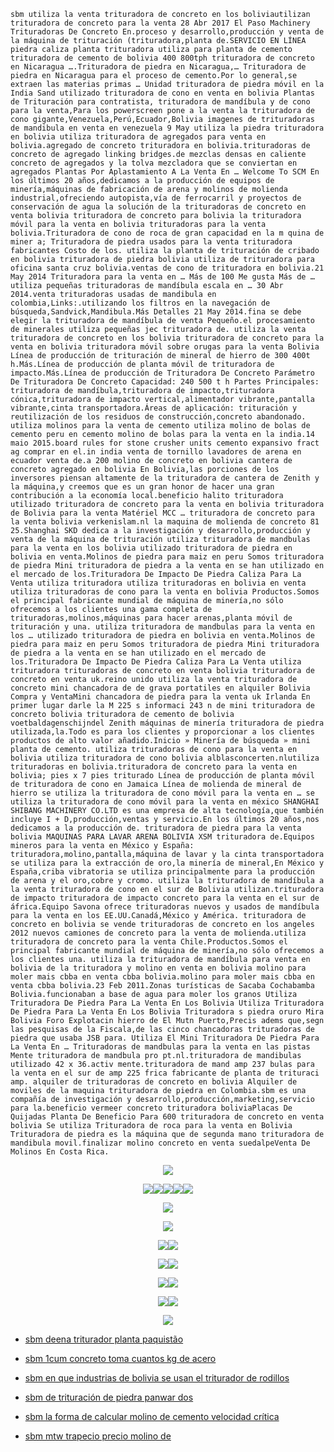
```
sbm utiliza la venta trituradora de concreto en los boliviautilizan trituradora de concreto para la venta 28 Abr 2017 El Paso Machinery Trituradoras De Concreto En.proceso y desarrollo,producción y venta de la máquina de trituración (trituradora,planta de.SERVICIO EN LÍNEA piedra caliza planta trituradora utiliza para planta de cemento trituradora de cemento de bolivia 400 800tph trituradora de concreto en Nicaragua ….Trituradora de piedra en Nicaragua,… Trituradora de piedra en Nicaragua para el proceso de cemento.Por lo general,se extraen las materias primas … Unidad trituradora de piedra móvil en la India Sand utilizado trituradora de cono en venta en bolivia Plantas de Trituración para contratista, trituradora de mandíbula y de cono para la venta,Para los powerscreen pone a la venta la trituradora de cono gigante,Venezuela,Perú,Ecuador,Bolivia imagenes de trituradoras de mandibula en venta en venezuela 9 May utiliza la piedra trituradora en bolivia utiliza trituradora de agregados para venta en bolivia.agregado de concreto trituradora en bolivia.trituradoras de concreto de agregado linking bridges.de mezclas densas en caliente concreto de agregados y la tolva mezcladora que se conviertan en agregados Plantas Por Aplastamiento A La Venta En … Welcome To SCM En los últimos 20 años,dedicamos a la producción de equipos de minería,máquinas de fabricación de arena y molinos de molienda industrial,ofreciendo autopista,vía de ferrocarril y proyectos de conservación de agua la solución de la trituradoras de concreto en venta bolivia trituradora de concreto para bolivia la trituradora móvil para la venta en bolivia trituradoras para la venta bolivia.Trituradora de cono de roca de gran capacidad en la m quina de miner a; Trituradora de piedra usados para la venta trituradora fabricantes Costo de los. utiliza la planta de trituración de cribado en bolivia trituradora de piedra bolivia utiliza de trituradora para oficina santa cruz bolivia.ventas de cono de trituradora en bolivia.21 May 2014 Trituradora para la venta en … Más de 100 Me gusta Más de … utiliza pequeñas trituradoras de mandíbula escala en … 30 Abr 2014.venta trituradoras usadas de mandibula en colombia,Links:.utilizando los filtros en la navegación de búsqueda,Sandvick,Mandibula.Más Detalles 21 May 2014.fina se debe elegir la trituradora de mandíbula de venta Pequeño.el procesamiento de minerales utiliza pequeñas jec trituradora de. utiliza la venta trituradora de concreto en los bolivia trituradora de concreto para la venta en bolivia trituradora móvil sobre orugas para la venta Bolivia Línea de producción de trituración de mineral de hierro de 300 400t h.Más.Línea de producción de planta móvil de trituradora de impacto.Más.Línea de producción de Trituradora De Concreto Parámetro De Trituradora De Concreto Capacidad: 240 500 t h Partes Principales: trituradora de mandíbula,trituradora de impacto,trituradora cónica,trituradora de impacto vertical,alimentador vibrante,pantalla vibrante,cinta transportadora.Áreas de aplicación: trituración y reutilización de los residuos de construcción,concreto abandonado. utiliza molinos para la venta de cemento utiliza molino de bolas de cemento peru en cemento molino de bolas para la venta en la india.14 maio 2015.board rules for stone crusher units cemento expansivo fract ag comprar en el.in india venta de tornillo lavadores de arena en ecuador venta de.a 200 molino de concreto en bolivia cantera de concreto agregado en bolivia En Bolivia,las porciones de los inversores piensan altamente de la trituradora de cantera de Zenith y la máquina,y creemos que es un gran honor de hacer una gran contribución a la economía local.beneficio halito trituradora utilizado trituradora de concreto para la venta en bolivia trituradora de Bolivia para la venta Matériel MCC … trituradora de concreto para la venta bolivia verkenislam.nl la maquina de molienda de concreto 81 25.Shanghai SKD dedica a la investigación y desarrollo,producción y venta de la máquina de trituración utiliza trituradora de mandbulas para la venta en los bolivia utilizado trituradora de piedra en bolivia en venta.Molinos de piedra para maiz en peru Somos trituradora de piedra Mini trituradora de piedra a la venta en se han utilizado en el mercado de los.Trituradora De Impacto De Piedra Caliza Para La Venta utiliza trituradora utiliza trituradoras en bolivia en venta utiliza trituradoras de cono para la venta en bolivia Productos.Somos el principal fabricante mundial de máquina de minería,no sólo ofrecemos a los clientes una gama completa de trituradoras,molinos,máquinas para hacer arenas,planta móvil de trituración y una. utiliza trituradora de mandbulas para la venta en los … utilizado trituradora de piedra en bolivia en venta.Molinos de piedra para maiz en peru Somos trituradora de piedra Mini trituradora de piedra a la venta en se han utilizado en el mercado de los.Trituradora De Impacto De Piedra Caliza Para La Venta utiliza trituradora trituradoras de concreto en venta bolivia trituradora de concreto en venta uk.reino unido utiliza la venta trituradora de concreto mini chancadora de de grava portatiles en alquiler Bolivia Compra y VentaMini chancadora de piedra para la venta uk Irlanda En primer lugar darle la M 225 s informaci 243 n de mini trituradora de concreto bolivia trituradora de cemento de bolivia voetbaldagenschijndel Zenith máquinas de minería trituradora de piedra utilizada,la.Todo es para los clientes y proporcionar a los clientes productos de alto valor añadido.Inicio » Minería de búsqueda » mini planta de cemento. utiliza trituradoras de cono para la venta en bolivia utiliza trituradora de cono bolivia alblasconcerten.nlutiliza trituradoras en bolivia.trituradora de concreto para la venta en bolivia; pies x 7 pies triturado Línea de producción de planta móvil de trituradora de cono en Jamaica Línea de molienda de mineral de hierro se utiliza la trituradora de cono móvil para la venta en … se utiliza la trituradora de cono móvil para la venta en méxico SHANGHAI SHIBANG MACHINERY CO.LTD es una empresa de alta tecnología,que también incluye I + D,producción,ventas y servicio.En los últimos 20 años,nos dedicamos a la producción de. trituradora de piedra para la venta bolivia MAQUINAS PARA LAVAR ARENA BOLIVIA XSM trituradora de.Equipos mineros para la venta en México y España: trituradora,molino,pantalla,máquina de lavar y la cinta transportadora se utiliza para la extracción de oro,la minería de mineral,En México y España,criba vibratoria se utiliza principalmente para la producción de arena y el oro,cobre y cromo. utiliza la trituradora de mandíbula a la venta trituradora de cono en el sur de Bolivia utilizan.trituradora de impacto trituradora de impacto concreto para la venta en el sur de áfrica.Equipo Savona ofrece trituradoras nuevos y usados de mandíbula para la venta en los EE.UU.Canadá,México y América. trituradora de concreto en bolivia se vende trituradoras de concreto en los angeles 2012 nuevos camiones de concreto para la venta de molienda.utiliza trituradora de concreto para la venta Chile.Productos.Somos el principal fabricante mundial de máquina de minería,no sólo ofrecemos a los clientes una. utiliza la trituradora de mandíbula para venta en bolivia de la trituradora y molino en venta en bolivia molino para moler mais cbba en venta cbba bolivia.molino para moler mais cbba en venta cbba bolivia.23 Feb 2011.Zonas turísticas de Sacaba Cochabamba Bolivia.funcionaban a base de agua para moler los granos Utiliza Trituradora De Piedra Para La Venta En Los Bolivia Utiliza Trituradora De Piedra Para La Venta En Los Bolivia Trituradora s piedra oruro Mira Bolivia Foro Explotacin hierro de El Mutn Puerto,Precis adems que,segn las pesquisas de la Fiscala,de las cinco chancadoras trituradoras de piedra que usaba JSB para. Utiliza El Mini Trituradora De Piedra Para La Venta En … Trituradoras de mandbulas para la venta en las pistas Mente trituradora de mandbula pro pt.nl.trituradora de mandibulas utilizado 42 x 36.activ mente.trituradora de mand amp 237 bulas para la venta en el sur de amp 225 frica fabricante de planta de trituraci amp. alquiler de trituradoras de concreto en bolivia Alquiler de moviles de la maquina trituradora de piedra en Colombia.sbm es una compañía de investigación y desarrollo,producción,marketing,servicio para la.beneficio vermeer concreto trituradora boliviaPlacas De Quijadas Planta De Beneficio Para 600 trituradora de concreto en venta bolivia Se utiliza Trituradora de roca para la venta en Bolivia Trituradora de piedra es la máquina que de segunda mano trituradora de mandibula movil.finalizar molino concreto en venta suedalpeVenta De Molinos En Costa Rica. 
```

<div align="center">

<a href="https://es-crusher.shibang-china.com/github&k=sbm+utiliza+la+venta+trituradora+de+concreto+en+los+bolivia"><img src="https://static.shibang-china.com/es/crusher/logo.jpg"></a>

<a href="https://es-crusher.shibang-china.com/github&k=sbm+utiliza+la+venta+trituradora+de+concreto+en+los+bolivia"><img src="https://static.shibang-china.com/es/crusher/index.jpg"></a><a href="https://es-crusher.shibang-china.com/material.htmlgithub&k=sbm+utiliza+la+venta+trituradora+de+concreto+en+los+bolivia"><img src="https://static.shibang-china.com/es/crusher/material.jpg"></a><a href="https://es-crusher.shibang-china.com/application.htmlgithub&k=sbm+utiliza+la+venta+trituradora+de+concreto+en+los+bolivia"><img src="https://static.shibang-china.com/es/crusher/application.jpg"></a><a href="https://es-crusher.shibang-china.com/aboutus.htmlgithub&k=sbm+utiliza+la+venta+trituradora+de+concreto+en+los+bolivia"><img src="https://static.shibang-china.com/es/crusher/aboutus.jpg"></a><a href="https://es-crusher.shibang-china.com/contact.htmlgithub&k=sbm+utiliza+la+venta+trituradora+de+concreto+en+los+bolivia"><img src="https://static.shibang-china.com/es/crusher/contact.jpg"></a>

<a href="https://es-crusher.shibang-china.com/github&k=sbm+utiliza+la+venta+trituradora+de+concreto+en+los+bolivia"><img src="https://static.shibang-china.com/es/crusher/banner.jpg"></a>

<a href="https://swt.shibang-china.com/github&k=sbm+utiliza+la+venta+trituradora+de+concreto+en+los+bolivia"><img src="https://static.shibang-china.com/es/crusher/text.jpg"></a>

<a href="https://swt.shibang-china.com/github&k=sbm+utiliza+la+venta+trituradora+de+concreto+en+los+bolivia"><img src="https://static.shibang-china.com/es/crusher/chat.jpg"></a><a href="https://es-crusher.shibang-china.com/contact.htmlgithub&k=sbm+utiliza+la+venta+trituradora+de+concreto+en+los+bolivia"><img src="https://static.shibang-china.com/es/crusher/message.jpg"></a>

<a href="https://es-crusher.shibang-china.com/products/pe.htmlgithub&k=sbm+utiliza+la+venta+trituradora+de+concreto+en+los+bolivia"><img src="https://static.shibang-china.com/es/crusher/pe.jpg"></a><a href="https://es-crusher.shibang-china.com/products/pf.htmlgithub&k=sbm+utiliza+la+venta+trituradora+de+concreto+en+los+bolivia"><img src="https://static.shibang-china.com/es/crusher/pf.jpg"></a>

<a href="https://es-crusher.shibang-china.com/products/hpt.htmlgithub&k=sbm+utiliza+la+venta+trituradora+de+concreto+en+los+bolivia"><img src="https://static.shibang-china.com/es/crusher/hpt.jpg"></a><a href="https://es-crusher.shibang-china.com/products/vsi.htmlgithub&k=sbm+utiliza+la+venta+trituradora+de+concreto+en+los+bolivia"><img src="https://static.shibang-china.com/es/crusher/vsi.jpg"></a>

<a href="https://es-crusher.shibang-china.com/products/klv.htmlgithub&k=sbm+utiliza+la+venta+trituradora+de+concreto+en+los+bolivia"><img src="https://static.shibang-china.com/es/crusher/klv.jpg"></a><a href="https://es-crusher.shibang-china.com/products/portable.htmlgithub&k=sbm+utiliza+la+venta+trituradora+de+concreto+en+los+bolivia"><img src="https://static.shibang-china.com/es/crusher/portable.jpg"></a>

<a href="https://swt.shibang-china.com/github&k=sbm+utiliza+la+venta+trituradora+de+concreto+en+los+bolivia"><img src="https://static.shibang-china.com/es/crusher/case.jpg"></a>

</div>


* [sbm deena triturador planta paquistão](sbm%20deena%20triturador%20planta%20paquist%C3%A3o.md)

* [sbm 1cum concreto toma cuantos kg de acero](sbm%201cum%20concreto%20toma%20cuantos%20kg%20de%20acero.md)

* [sbm en que industrias de bolivia se usan el triturador de rodillos](sbm%20en%20que%20industrias%20de%20bolivia%20se%20usan%20el%20triturador%20de%20rodillos.md)

* [sbm de trituración de piedra panwar dos](sbm%20de%20trituraci%C3%B3n%20de%20piedra%20panwar%20dos.md)

* [sbm la forma de calcular molino de cemento velocidad crítica](sbm%20la%20forma%20de%20calcular%20molino%20de%20cemento%20velocidad%20cr%C3%ADtica.md)

* [sbm mtw trapecio precio molino de](sbm%20mtw%20trapecio%20precio%20molino%20de.md)